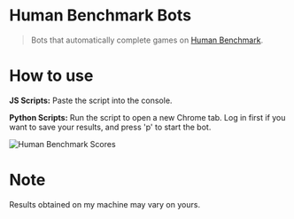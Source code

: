 # Human Benchmark Bots

> Bots that automatically complete games on [Human Benchmark](https://humanbenchmark.com/).

# How to use

**JS Scripts:** Paste the script into the console.

**Python Scripts:** Run the script to open a new Chrome tab. Log in first if you want to save your results, and press 'p' to start the bot.

![Human Benchmark Scores](https://github.com/xMurdererr/human-benchmark/assets/62215220/80ccb8bc-defe-454d-bba4-4766b80e6614)

# Note

Results obtained on my machine may vary on yours.
